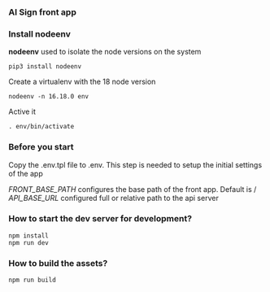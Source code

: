 ### AI Sign front app ###

### Install nodeenv ###

**nodeenv** used to isolate the node versions on the system 

    pip3 install nodeenv

Create a virtualenv with the 18 node version

    nodeenv -n 16.18.0 env

Active it 

    . env/bin/activate


### Before you start ###

Copy the .env.tpl file to .env. This step is needed to setup the initial settings of the app

*FRONT_BASE_PATH* configures the base path of the front app. Default is /
*API_BASE_URL* configured full or relative path to the api server


### How to start the dev server for development? ###

    npm install
    npm run dev


### How to build the assets? ###

    npm run build

